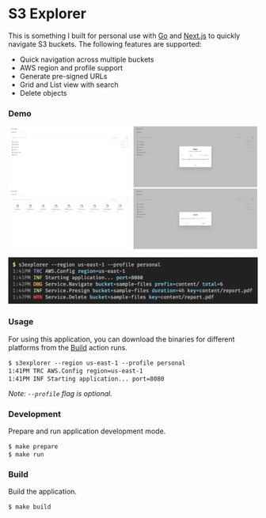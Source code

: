 # S3 Explorer

This is something I built for personal use with [Go](https://github.com/karanpratapsingh/go-course) and [Next.js](https://nextjs.org) to quickly navigate S3 buckets. The following features are supported:

- Quick navigation across multiple buckets
- AWS region and profile support
- Generate pre-signed URLs
- Grid and List view with search
- Delete objects

### Demo

<img width="49.5%" src="./docs/images/list.png" alt="list" /> <img width="49.5%" src="./docs/images/share.png" alt="share" /> <img width="49.5%" src="./docs/images/grid.png" alt="grid" /> <img width="49.5%" src="./docs/images/delete.png" alt="delete" />

![usage](./docs/images/usage.png)

### Usage

For using this application, you can download the binaries for different platforms from the [Build](https://github.com/karanpratapsingh/s3-explorer/actions/workflows/build.yml) action runs.

```
$ s3explorer --region us-east-1 --profile personal
1:41PM TRC AWS.Config region=us-east-1
1:41PM INF Starting application... port=8080
```

_Note: `--profile` flag is optional._

### Development

Prepare and run application development mode.

```
$ make prepare
$ make run
```

### Build

Build the application.

```
$ make build
```
